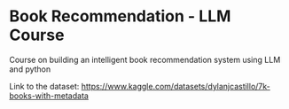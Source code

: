 # Book Recommendation - LLM Course

Course on building an intelligent book recommendation system using LLM and python

Link to the dataset: https://www.kaggle.com/datasets/dylanjcastillo/7k-books-with-metadata